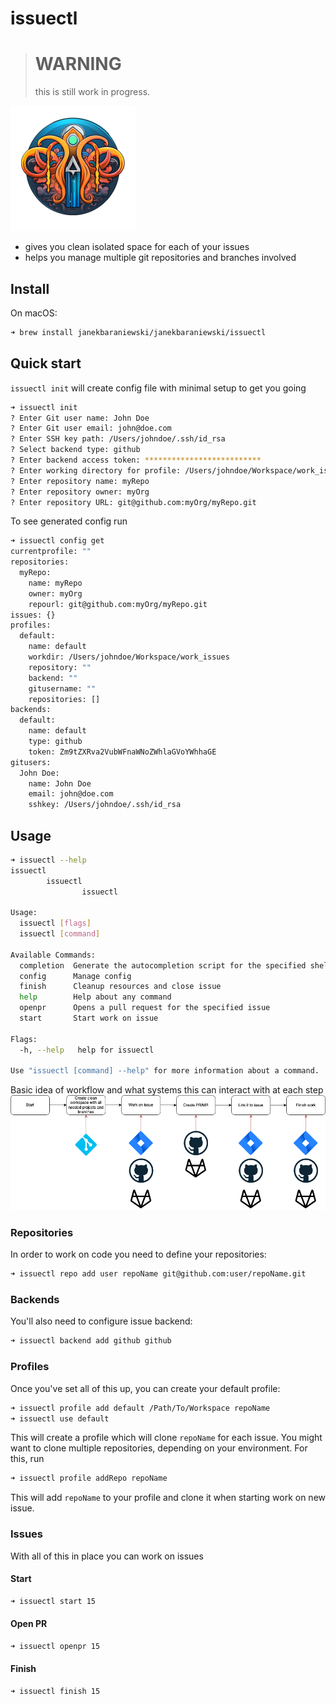 # issuectl

> # WARNING
> this is still work in progress.

<img src="logo.png" alt="logo" width="200" />

- gives you clean isolated space for each of your issues
- helps you manage multiple git repositories and branches involved

## Install

On macOS:

```bash
➜ brew install janekbaraniewski/janekbaraniewski/issuectl
```

## Quick start

`issuectl init` will create config file with minimal setup to get you going

```bash
➜ issuectl init
? Enter Git user name: John Doe
? Enter Git user email: john@doe.com
? Enter SSH key path: /Users/johndoe/.ssh/id_rsa
? Select backend type: github
? Enter backend access token: **************************
? Enter working directory for profile: /Users/johndoe/Workspace/work_issues
? Enter repository name: myRepo
? Enter repository owner: myOrg
? Enter repository URL: git@github.com:myOrg/myRepo.git
```

To see generated config run

```bash
➜ issuectl config get
currentprofile: ""
repositories:
  myRepo:
    name: myRepo
    owner: myOrg
    repourl: git@github.com:myOrg/myRepo.git
issues: {}
profiles:
  default:
    name: default
    workdir: /Users/johndoe/Workspace/work_issues
    repository: ""
    backend: ""
    gitusername: ""
    repositories: []
backends:
  default:
    name: default
    type: github
    token: Zm9tZXRva2VubWFnaWNoZWhlaGVoYWhhaGE
gitusers:
  John Doe:
    name: John Doe
    email: john@doe.com
    sshkey: /Users/johndoe/.ssh/id_rsa
```

## Usage

```bash
➜ issuectl --help
issuectl
        issuectl
                issuectl

Usage:
  issuectl [flags]
  issuectl [command]

Available Commands:
  completion  Generate the autocompletion script for the specified shell
  config      Manage config
  finish      Cleanup resources and close issue
  help        Help about any command
  openpr      Opens a pull request for the specified issue
  start       Start work on issue

Flags:
  -h, --help   help for issuectl

Use "issuectl [command] --help" for more information about a command.
```

Basic idea of workflow and what systems this can interact with at each step
![](diagram.png)

### Repositories

In order to work on code you need to define your repositories:

```bash
➜ issuectl repo add user repoName git@github.com:user/repoName.git
```

### Backends

You'll also need to configure issue backend:

```bash
➜ issuectl backend add github github
```

### Profiles

Once you've set all of this up, you can create your default profile:

```bash
➜ issuectl profile add default /Path/To/Workspace repoName
➜ issuectl use default
```

This will create a profile which will clone `repoName` for each issue. You might want to clone multiple repositories, depending on your environment. For this, run

```bash
➜ issuectl profile addRepo repoName
```

This will add `repoName` to your profile and clone it when starting work on new issue.

### Issues

With all of this in place you can work on issues

#### Start

```bash
➜ issuectl start 15
```

#### Open PR

```bash
➜ issuectl openpr 15
```

#### Finish

```bash
➜ issuectl finish 15
```
